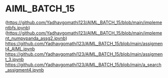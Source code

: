 # AIML_BATCH_15
(https://github.com/Yadhavgomathi123/AIML_BATCH_15/blob/main/implementbfs.ipynb)
(https://github.com/Yadhavgomathi123/AIML_BATCH_15/blob/main/implement_numpypanda_assg2.ipynb)
https://github.com/Yadhavgomathi123/AIML_BATCH_15/blob/main/assigment4_AIML.ipynb
https://github.com/Yadhavgomathi123/AIML_BATCH_15/blob/main/assigment_3.ipynb
https://github.com/Yadhavgomathi123/AIML_BATCH_15/blob/main/a_search_assigment4.ipynb
